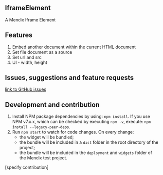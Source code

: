 ## IframeElement

A Mendix Iframe Element

## Features

1. Embed another document within the current HTML document
2. Set file document as a source
3. Set url and src
4. UI - width, height

## Issues, suggestions and feature requests

[link to GitHub issues](https://github.com/jaeyoonan/mendix-iframeElement/issues)

## Development and contribution

1. Install NPM package dependencies by using: `npm install`. If you use NPM v7.x.x, which can be checked by executing
   `npm -v`, execute: `npm install --legacy-peer-deps`.
1. Run `npm start` to watch for code changes. On every change:
    - the widget will be bundled;
    - the bundle will be included in a `dist` folder in the root directory of the project;
    - the bundle will be included in the `deployment` and `widgets` folder of the Mendix test project.

[specify contribution]
